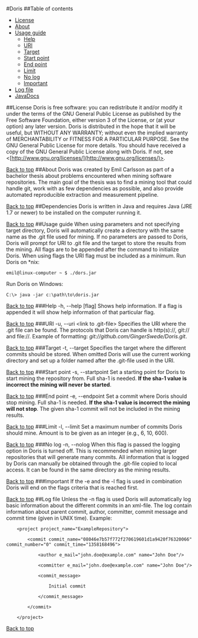 #Doris
##Table of contents
* [License](#license)
* [About](#about)
* [Usage guide](#usage-guide)
	* [Help](#help)
	* [URI](#uri)
	* [Target](#target)
	* [Start point](#start-point) 
	* [End point](#end-point)
	* [Limit](#limit)
	* [No log](#no-log)
	* [Important](#important)
* [Log file](#log-file)
* [JavaDocs](http://gingerswede.github.io/doris/)

##License
Doris is free software: you can redistribute it and/or modify it under the terms of the GNU General Public License as published by the Free Software Foundation, either version 3 of the License, or (at your option) any later version.
Doris is distributed in the hope that it will be useful, but WITHOUT ANY WARRANTY; without even the implied warranty of MERCHANTABILITY or FITNESS FOR A PARTICULAR PURPOSE.  See the  GNU General Public License for more details.
You should have received a copy of the GNU General Public License along with Doris.  If not, see <[http://www.gnu.org/licenses/](http://www.gnu.org/licenses/)>.

[Back to top](#table-of-contents)
##About
Doris was created by Emil Carlsson as part of a bachelor thesis about problems encountered when mining software repositories. The main goal of the thesis was to find a mining tool that could handle git, work with as few dependencies as possible, and also provide automated reproducible extraction and measurement pipeline.

[Back to top](#table-of-contents)
##Dependencies
Doris is written in Java and requires Java (JRE 1.7 or newer) to be installed on the computer running it.

[Back to top](#table-of-contents)
##Usage guide
When using parameters and not specifying target directory, Doris will automatically create a directory with the same name as the .git file used for mining. If no parameters are passed to Doris, Doris will prompt for URI to .git file and the target to store the results from the mining.
All flags are to be appended after the command to initialize Doris. When using flags the URI flag must be included as a minimum.
Run Doris on *nix:

	emil@linux-computer ~ $ ./dors.jar
Run Doris on Windows:

	C:\> java -jar c:\path\to\doris.jar

[Back to top](#table-of-contents)
###Help
	-h, --help [flag]
Shows help information. If a flag is appended it will show help information of that particular flag.

[Back to top](#table-of-contents)
###URI
	-u, --uri <link to .git-file>
Specifies the URI where the .git file can be found. The protocols that Doris can handle is http(s)://, git:// and file://.  Example of formatting: *git://github.com/GingerSwede/Doris.git*.

[Back to top](#table-of-contents)
###Target
	-t, --target <path to target directory>
Specifies the target where the different commits should be stored. When omitted Doris will use the current working directory and set up a folder named after the .git-file used in the URI.

[Back to top](#table-of-contents)
###Start point
	-s, --startpoint <commit sha-1>
Set a starting point for Doris to start mining the repository from. Full sha-1 is needed. **If the sha-1 value is incorrect the mining will never be started**.

[Back to top](#table-of-contents)
###End point
	-e, --endpoint <commit sha-1>
Set a commit where Doris should stop mining. Full sha-1 is needed. **If the sha-1 value is incorrect the mining will not stop**. The given sha-1 commit will not be included in the mining results.

[Back to top](#table-of-contents)
###Limit
	-l, --limit <max number of commits>
Set a maximum number of commits Doris should mine. Amount is to be given as an integer (e.g., 6, 10, 600). 

[Back to top](#table-of-contents)
###No log
	-n, --nolog
When this flag is passed the logging option in Doris is turned off. This is recommended when mining larger repositories that will generate many commits. All information that is logged by Doris can manually be obtained through the .git-file copied to local access. It can be found in the same directory as the mining results.

[Back to top](#table-of-contents)
###Important
If the -e and the -l flag is used in combination Doris will end on the flags criteria that is reached first.

[Back to top](#table-of-contents)
##Log file
Unless the -n flag is used Doris will automatically log basic information about the different commits in an xml-file. The log contain information about parent commit, author, committer, commit message and commit time (given in UNIX time).
Example:

		<project project_name="ExampleRepository">

			<commit commit_name="08046e7b57f772f270619601d1a9420f76320066" commit_number="0" commit_time="1358168496">

				<author e_mail="john.doe@example.com" name="John Doe"/>

				<committer e_mail="john.doe@example.com" name="John Doe"/>

				<commit_message>

					Initial commit

				</commit_message>

			</commit>

		</project>

[Back to top](#table-of-contents)
